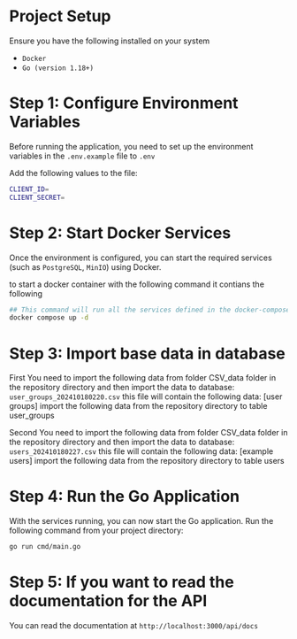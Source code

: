# Project Setup

Ensure you have the following installed on your system

- `Docker`
- `Go (version 1.18+)`

# Step 1: Configure Environment Variables

Before running the application, you need to set up the environment variables in the `.env.example` file to `.env`

Add the following values to the file:

```bash
CLIENT_ID=
CLIENT_SECRET=
```

# Step 2: Start Docker Services

Once the environment is configured, you can start the required services (such as `PostgreSQL`, `MinIO`) using Docker.

to start a docker container with the following command it contians the following

```bash
## This command will run all the services defined in the docker-compose.yml file in detached mode.
docker compose up -d
```

# Step 3: Import base data in database

First You need to import the following data from folder CSV_data folder in the repository directory and then import the data to database:
`user_groups_202410180220.csv` this file will contain the following data: [user groups] import the following data from the repository directory to table user_groups

Second You need to import the following data from folder CSV_data folder in the repository directory and then import the data to database:
`users_202410180227.csv` this file will contain the following data: [example users] import the following data from the repository directory to table users

# Step 4: Run the Go Application

With the services running, you can now start the Go application. Run the following command from your project directory:

```bash
go run cmd/main.go
```

# Step 5: If you want to read the documentation for the API

You can read the documentation at `http://localhost:3000/api/docs`

